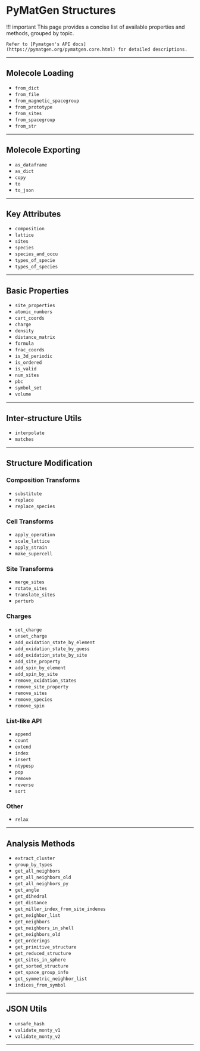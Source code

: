 # PyMatGen Structures

!!! important
    This page provides a concise list of available properties and methods, grouped by topic. 
    
    Refer to [Pymatgen's API docs](https://pymatgen.org/pymatgen.core.html) for detailed descriptions.

--------------------------------------------------------------------------------

## Molecole Loading

- `from_dict`
- `from_file`
- `from_magnetic_spacegroup`
- `from_prototype`
- `from_sites`
- `from_spacegroup`
- `from_str`

--------------------------------------------------------------------------------

## Molecole Exporting

- `as_dataframe`
- `as_dict`
- `copy`
- `to`
- `to_json`

--------------------------------------------------------------------------------

## Key Attributes

- `composition`
- `lattice`
- `sites`
- `species`
- `species_and_occu`
- `types_of_specie`
- `types_of_species`

--------------------------------------------------------------------------------

## Basic Properties

- `site_properties`
- `atomic_numbers`
- `cart_coords`
- `charge`
- `density`
- `distance_matrix`
- `formula`
- `frac_coords`
- `is_3d_periodic`
- `is_ordered`
- `is_valid`
- `num_sites`
- `pbc`
- `symbol_set`
- `volume`

--------------------------------------------------------------------------------

## Inter-structure Utils

- `interpolate`
- `matches`

--------------------------------------------------------------------------------

## Structure Modification

### Composition Transforms
- `substitute`
- `replace`
- `replace_species`

### Cell Transforms
- `apply_operation`
- `scale_lattice`
- `apply_strain`
- `make_supercell`

### Site Transforms
- `merge_sites`
- `rotate_sites`
- `translate_sites`
- `perturb`

### Charges
- `set_charge`
- `unset_charge`
- `add_oxidation_state_by_element`
- `add_oxidation_state_by_guess`
- `add_oxidation_state_by_site`
- `add_site_property`
- `add_spin_by_element`
- `add_spin_by_site`
- `remove_oxidation_states`
- `remove_site_property`
- `remove_sites`
- `remove_species`
- `remove_spin`

### List-like API
- `append`
- `count`
- `extend`
- `index`
- `insert`
- `ntypesp`
- `pop`
- `remove`
- `reverse`
- `sort`

### Other
- `relax`

--------------------------------------------------------------------------------

## Analysis Methods

- `extract_cluster`
- `group_by_types`
- `get_all_neighbors`
- `get_all_neighbors_old`
- `get_all_neighbors_py`
- `get_angle`
- `get_dihedral`
- `get_distance`
- `get_miller_index_from_site_indexes`
- `get_neighbor_list`
- `get_neighbors`
- `get_neighbors_in_shell`
- `get_neighbors_old`
- `get_orderings`
- `get_primitive_structure`
- `get_reduced_structure`
- `get_sites_in_sphere`
- `get_sorted_structure`
- `get_space_group_info`
- `get_symmetric_neighbor_list`
- `indices_from_symbol`

--------------------------------------------------------------------------------

## JSON Utils

- `unsafe_hash`
- `validate_monty_v1`
- `validate_monty_v2`

--------------------------------------------------------------------------------

